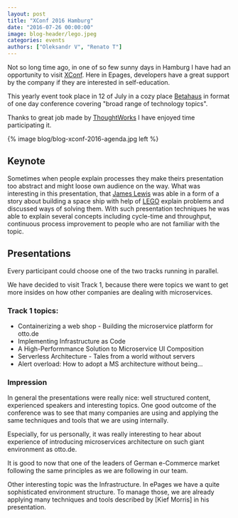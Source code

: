```yaml
---
layout: post
title: "XConf 2016 Hamburg"
date: "2016-07-26 00:00:00"
image: blog-header/lego.jpeg
categories: events
authors: ["Oleksandr V", "Renato T"]
---
```


Not so long time ago, in one of so few sunny days in Hamburg I have had an opportunity to visit
[XConf](https://info.thoughtworks.com/Xconf-hamburg-2016.html). Here in Epages, developers have a great support by the company if they are interested in self-education.

This yearly event took place in 12 of July in a cozy place [Betahaus](http://hamburg.betahaus.de/) in format of one day conference covering "broad range of technology topics".

Thanks to great job made by [ThoughtWorks](https://www.thoughtworks.com/) I have enjoyed time participating it.

{% image blog/blog-xconf-2016-agenda.jpg left %}

## Keynote

Sometimes when people explain processes they make theirs presentation too abstract and might loose own audience on the way.
What was interesting in this presentation, that [James Lewis](https://twitter.com/boicy) was able in a form of a story about building a space ship with help of [LEGO](http://lego.com) explain problems and discussed ways of solving them.
With such presentation techniques he was able to explain several concepts including cycle-time and  throughput, continuous process improvement to people who are not familiar with the topic.

## Presentations

Every participant could choose one of the two tracks running in parallel.

We have decided to visit Track 1, because there were topics we want to get more insides on how other companies are dealing with microservices.

### Track 1 topics:
 - Containerizing a web shop - Building the microservice platform for otto.de
 - Implementing Infrastructure as Code
 - A High-Performmance Solution to Microservice UI Composition
 - Serverless Architecture - Tales from a world without servers
 - Alert overload: How to adopt a MS architecture without being...

### Impression

In general the presentations were really nice: well structured content, experienced speakers and interesting topics.
One good outcome of the conference was to see that many companies are using and applying the same techniques and tools that we are using internally.

Especially, for us personally, it was really interesting to hear about experience of introducing microservices architecture on such giant environment as otto.de.

It is good to now that one of the leaders of German e-Commerce market following the same principles as we are following in our team.

Other interesting topic was the Infrastructure.
In ePages we have a quite sophisticated environment structure. To manage those, we are already applying many techniques and tools described by [Kief Morris] in his presentation.
